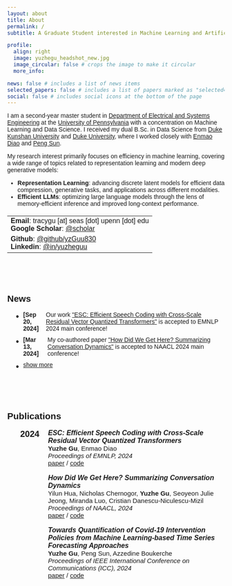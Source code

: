 ```yaml
---
layout: about
title: About
permalink: /
subtitle: A Graduate Student interested in Machine Learning and Artificial Intelligence

profile:
  align: right
  image: yuzhegu_headshot_new.jpg
  image_circular: false # crops the image to make it circular
  more_info:

news: false # includes a list of news items
selected_papers: false # includes a list of papers marked as "selected={true}"
social: false # includes social icons at the bottom of the page
---
```


<div style="font-family: 'Georgia', sans-serif;">

<p>I am a second-year master student in <a href="https://www.ese.upenn.edu">Department of Electrical and Systems Engineering</a> at the <a href="https://www.upenn.edu">University of Pennsylvania</a> with a concentration on Machine Learning and Data Science. I received my dual B.Sc. in Data Science from <a href="https://www.dukekunshan.edu.cn">Duke Kunshan University</a> and <a href="https://www.duke.edu">Duke University</a>, where I worked closely with <a href="https://diaoenmao.com/">Enmao Diao</a> and <a href="https://scholars.duke.edu/person/Peng.Sun1">Peng Sun</a>.</p>

<p>My research interest primarily focuses on efficiency in machine learning, covering a wide range of topics related to representation learning and modern deep generative models:</p>
<ul>
  <li><strong style="font-weight: bold;">Representation Learning</strong>: advancing discrete latent models for efficient data compression, generative tasks, and applications across different modalities.</li>
  <li><strong style="font-weight: bold;">Efficient LLMs</strong>: optimizing large language models through the lens of memory-efficient inference and improved long-context performance.</li>
</ul>

<!-- Spacing achieved through CSS margin for the table -->
<table style="margin-top: 20px;">
  <tr>
    <td>
      <strong>Email</strong>: tracygu [at] seas [dot] upenn [dot] edu<br>
      <strong>Google Scholar</strong>: <a href="https://scholar.google.com/citations?user=xdAB6asAAAAJ&hl=en">@scholar</a><br>
    </td>
  </tr>
  <tr>
    <td>
      <strong>Github</strong>: <a href="https://github.com/yzGuu830">@github/yzGuu830</a> <br>
      <strong>Linkedin</strong>: <a href="https://www.linkedin.com/in/yuzheguu">@in/yuzheguu</a><br>
    </td>
  </tr>
</table>

<br><br><br>

<h2>News</h2>

<style>
  /* Target only the 'ul' inside the News section by using a class or ID for News */
  .news-section ul {
    padding-left: 20px; /* Align bullets properly */
  }

  .news-section li {
    display: flex;
    align-items: flex-start;
    list-style-type: none; /* Remove default bullets */
    margin-bottom: 10px;
  }

  /* Add custom bullet back using ::before for News section only */
  .news-section li::before {
    content: "•"; /* Bullet symbol */
    margin-right: 10px; /* Space between bullet and text */
    font-size: 20px;
    line-height: 1.2;
    color: black; /* Bullet color */
  }

  /* Limit the horizontal length of the content text in the News section */
  .news-section .content-cell {
    max-width: 700px;  /* Control the wrapping */
    word-wrap: break-word;
  }

  /* Bold styling for the date */
  .news-section .news-date {
    font-weight: bold;
    margin-right: 10px;
  }
</style>

<!-- Add class to the News section to scope the bullet styling -->
<div class="news-section">
  <ul>
    <li>
      <span class="news-date">[Sep 20, 2024]</span>
      <span class="content-cell">Our work <a href="https://arxiv.org/abs/2404.19441">"ESC: Efficient Speech Coding with Cross-Scale Residual Vector Quantized Transformers"</a> is accepted to EMNLP 2024 main conference!</span>
    </li>
    <li>
      <span class="news-date">[Mar 13, 2024]</span>
      <span class="content-cell">My co-authored paper <a href="https://arxiv.org/abs/2404.19007">"How Did We Get Here? Summarizing Conversation Dynamics"</a> is accepted to NAACL 2024 main conference!</span>
    </li>
    <!-- Hidden content starts here -->
    <li id="moreContent" style="display: none;">
      <span class="news-date">[Jan 16, 2024]</span>
      <span class="content-cell">My independent study @DKU <a href="https://ieeexplore.ieee.org/document/10622693">"Towards Quantification of Covid-19 Intervention Policies from Machine Learning-based Time Series Forecasting Approaches"</a> got accepted to IEEE-ICC 2024!</span>
    </li>
    <li id="moreContent2" style="display: none;">
      <span class="news-date">[May 26, 2023]</span>
      <span class="content-cell">🎉 Officially graduated from Duke Kunshan / Duke University!</span>
    </li>
    <!-- End of hidden content -->
    <!-- Show More/Show Less Link -->
    <li>
      <a href="#" id="toggleLink" onclick="toggleContent(event);" style="text-decoration: underline; cursor: pointer;">
        show more
      </a>
    </li>
  </ul>
</div>

<script>
  function toggleContent(event) {
    event.preventDefault();  // Prevent default link behavior

    const moreContent = document.getElementById('moreContent');
    const moreContent2 = document.getElementById('moreContent2');
    const toggleLink = document.getElementById('toggleLink');
    
    // Toggle visibility of the hidden content
    if (moreContent.style.display === 'none') {
      moreContent.style.display = 'flex';
      moreContent2.style.display = 'flex';
      toggleLink.innerText = 'show less';
    } else {
      moreContent.style.display = 'none';
      moreContent2.style.display = 'none';
      toggleLink.innerText = 'show more';
    }
  }
</script>

<br><br><br>

<h2>Publications</h2>

<!-- Year on the left, publications on the right, with consistent width -->
<div style="display: flex; flex-direction: row; max-width: 570;">
  <!-- Year on the left -->
  <div style="font-weight: bold; font-size: 20; margin-left: 30px; margin-right: 20px; text-align: center;">
    2024
  </div>
  <!-- Publications on the right -->
  <div style="font-size: 15px; font-family: Georgia, sans-serif; word-wrap: break-word;">
    <!-- First publication -->
    <strong style="font-size: 16px; font-family: Georgia, sans-serif; font-style: italic; font-weight: bold;">ESC: Efficient Speech Coding with Cross-Scale Residual Vector Quantized Transformers</strong><br>
    <strong style="font-weight: bold;">Yuzhe Gu</strong>, Enmao Diao<br>
    <em>Proceedings of EMNLP, 2024</em><br>
    <a href="https://arxiv.org/abs/2404.19441">paper</a> / <a href="https://github.com/yzGuu830/efficient-speech-codec">code</a>
    <br><br>
    <!-- Second publication -->
    <strong style="font-size: 16px; font-family: Georgia, sans-serif; font-style: italic; font-weight: bold;">How Did We Get Here? Summarizing Conversation Dynamics</strong><br>
    Yilun Hua, Nicholas Chernogor, <strong style="font-weight: bold;">Yuzhe Gu</strong>, Seoyeon Julie Jeong, Miranda Luo, Cristian Danescu-Niculescu-Mizil<br>
    <em>Proceedings of NAACL, 2024</em><br>
    <a href="https://arxiv.org/abs/2404.19007">paper</a> / <a href="https://github.com/CornellNLP/scd?tab=readme-ov-file">code</a>
    <br><br>
    <!-- Third publication -->
    <strong style="font-size: 16px; font-family: Georgia, sans-serif; font-style: italic; font-weight: bold;">Towards Quantification of Covid-19 Intervention Policies from Machine Learning-based Time Series Forecasting Approaches</strong><br>
    <strong style="font-weight: bold;">Yuzhe Gu</strong>, Peng Sun, Azzedine Boukerche<br>
    <em>Proceedings of IEEE International Conference on Communications (ICC), 2024</em><br>
    <a href="https://ieeexplore.ieee.org/document/10622693">paper</a> / <a href="https://github.com/yzGuu830/epic-quant">code</a>
  </div>
</div>


</div>


<!-- 
<h2>Publications</h2> -->

<!-- <table>
  <tr>
    <td>
      <img src="../assets/img/publication_preview/esc.png" alt="Image description" width="150" style="margin-right: 50px;">
    </td>
    <td style="font-size: 16px; font-family: Georgia, sans-serif;">
      <strong style="font-family: Georgia, sans-serif; font-style:italic; font-weight: bold;">ESC: Efficient Speech Coding with Cross-Scale Residual Vector Quantized Transformers</strong><br>
      <strong style="font-weight: bold;">Yuzhe Gu</strong>, Enmao Diao<br>
      <em>Proceedings of EMNLP, 2024</em><br>
      <a href="https://arxiv.org/abs/2404.19441">paper</a> / <a href="https://github.com/yzGuu830/efficient-speech-codec">code</a> 
      <br>
      <div style="font-size: 13px; font-family: times, sans-serif">
      We propose Efficient Speech Codec (ESC), a lightweight, parameter-efficient speech codec based on a cross-scale residual vector quantization scheme and transformers. Our model employs mirrored hierarchical window transformer blocks and performs step-wise decoding from coarse-to-fine feature representations. ESC can achieve high-fidelity speech reconstruction with significantly lower complexity than state-of-the-art convolutional codecs.
      </div>
    </td>
  </tr>
</table> -->

<!-- <br><br> -->

<!-- <table>
  <tr>
    <td>
      <img src="../assets/img/publication_preview/scd.png" alt="Image description" width="150" style="margin-right: 50px;">
    </td>
    <td style="font-size: 16px; font-family: Georgia, sans-serif;">
      <strong style="font-family: Georgia, sans-serif; font-style:italic; font-weight: bold;">How Did We Get Here? Summarizing Conversation Dynamics</strong><br>
      Yilun Hua, Nicholas Chernogor, <strong style="font-weight: bold;">Yuzhe Gu</strong>, Seoyeon Julie Jeong, Miranda Luo, Cristian Danescu-Niculescu-Mizil<br>
      <em>Proceedings of NAACL, 2024</em><br>
      <a href="https://arxiv.org/abs/2404.19007">paper</a> / <a href="https://github.com/CornellNLP/scd?tab=readme-ov-file">code</a> 
      <br>
      <div style="font-size: 13px; font-family: times, sans-serif">
      We introduce the task of summarizing the dynamics of conversations, by constructing a dataset of human-written summaries, and exploring several automated baselines. We evaluate whether such summaries can capture the trajectory of conversations via an established downstream task: forecasting whether an ongoing conversation will eventually derail into toxic behavior. We show that they help both humans and automated systems with this forecasting task.
      </div>
    </td>
  </tr>
</table> -->

<!-- <br><br> -->

<!-- <table>
  <tr>
    <td>
      <img src="../assets/img/publication_preview/policy.png" alt="Image description" width="150" style="margin-right: 50px;">
    </td>
    <td style="font-size: 16px; font-family: Georgia, sans-serif;">
      <strong style="font-family: Georgia, sans-serif; font-style:italic; font-weight: bold;">Towards Quantification of Covid-19 Intervention Policies from Machine Learning-based Time Series Forecasting Approaches</strong><br>
      <strong style="font-weight: bold;">Yuzhe Gu</strong>, Peng Sun, Azzedine Boukerche<br>
      <em>Proceedings of IEEE International Conference on Communications (ICC), 2024</em><br>
      <a href="https://ieeexplore.ieee.org/document/10622693">paper</a> / <a href="https://github.com/yzGuu830/epic-quant">code</a> 
      <br>
      <div style="font-size: 13px; font-family: times, sans-serif">
      We design a policy-aware time series forecasting model to estimate COVID-19 trends by incorporating temporal information from 16 policy indicators. Through counterfactual analysis, we quantify the causal effect of indicators and propose two static metrics <em>lag period</em> and <em>average effect</em>. Our model verifies the effectiveness of all 16 policy indicators in controlling virus transmission in the US.
      </div>
    </td>
  </tr>
</table> -->